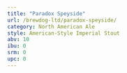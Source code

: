 ```yaml
---
title: "Paradox Speyside"
url: /brewdog-ltd/paradox-speyside/
category: North American Ale
style: American-Style Imperial Stout
abv: 10
ibu: 0
srm: 0
upc: 0
---
```



